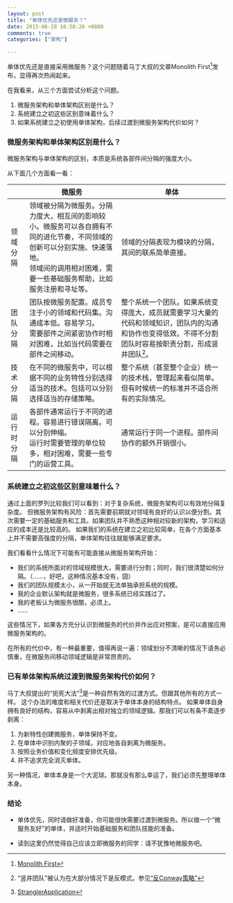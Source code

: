```yaml
---
layout: post
title: "单体优先还是微服务？"
date: 2015-06-28 16:58:26 +0800
comments: true
categories: ["架构"]

---
```


单体优先还是直接采用微服务？这个问题随着马丁大叔的文章Monolith First[^1]发布，显得再次热闹起来。

在我看来，从三个方面尝试分析这个问题。

1. 微服务架构和单体架构区别是什么？
2. 系统建立之初这些区别意味着什么？
3. 如果系统建立之初使用单体架构，后续过渡到微服务架构代价如何？

<!-- more -->


### 微服务架构和单体架构区别是什么？

微服务架构与单体架构的区别，本质是系统各部件间分隔的强度大小。

从下面几个方面看一看：


<i></i> |微服务 | 单体
------------ | ------------- | ------------
领域分隔 | 领域被分隔为微服务。分隔力度大，相互间的影响较小。微服务可以各自拥有不同的进化节奏，不同领域的创新可以分别实施、快速落地。 <br/> 领域间的调用相对困难，需要一些基础服务帮助，比如服务注册和寻址等。 | 领域的分隔表现为模块的分隔，其间的联系简单直接。
团队分隔	| 团队按微服务配置。成员专注于小的领域和代码集。沟通成本低。容易学习。<br/> 需要部件之间紧密协作时相对困难，比如当代码需要在部件之间移动。	 | 整个系统一个团队。如果系统变得庞大，成员就需要学习大量的代码和领域知识，团队内的沟通和协作也变得低效。不得不分割团队时容易按职责分割，形成竖井团队[^3]。
技术分隔	| 在不同的微服务中，可以根据不同的业务特性分别选择适当的技术。包括可以分别选择适当的存储策略。	| 整个系统（甚至整个企业）统一的技术栈，管理起来看似简单。但有时候统一的标准并不适合所有的实际情况。
运行时分隔	| 各部件通常运行于不同的进程。容易进行错误隔离。可以分别伸缩。<br/> 运行时需要管理的单位较多，相对困难，需要一些专门的运营工具。| 通常运行于同一个进程。部件间协作的额外开销很小。

### 系统建立之初这些区别意味着什么？

通过上面的罗列比较我们可以看到：对于复杂系统，微服务架构可以有效地分隔复杂度。
但微服务架构有风险：首先需要前期就对领域有良好的认识以便分割。其次需要一定的基础服务和工具。如果团队并不熟悉这种相对较新的架构，学习和适应的成本还是比较高的。
如果我们的系统在建立之初比较简单，在各个方面基本上并不需要高强度的分隔，单体架构往往就能够满足要求。


我们看看什么情况下可能有可能直接从微服务架构开始：

* 我们的系统所面对的领域规模很大，需要进行分割；同时，我们很清楚如何分隔。（……，好吧，这种情况基本没有，囧）
* 我们的团队规模太小，从一开始就无法单独承担系统的规模。
* 我的企业默认架构就是微服务，很多系统已经实践过了。
* 我的老板认为微服务很酷，必须上。
* ……

这些情况下，如果各方充分认识到微服务的代价并作出应对预案，是可以直接应用微服务架构的。

在所有的代价中，有一种最重要，值得再说一遍：领域划分不清晰的情况下请务必慎重，在微服务间移动领域逻辑是非常昂贵的。

### 已有单体架构系统过渡到微服务架构代价如何？

马丁大叔提出的“扼死大法”[^2]是一种自然有效的过渡方式。但跟其他所有的方式一样。
这个办法的难度和相关代价还是取决于单体本身的结构特点。
如果单体自身拥有良好的结构，容易从中剥离出相对独立的领域逻辑。那我们可以有条不紊逐步剥离：  

1. 为新特性创建微服务，单体保持不变。
2. 在单体中识别内聚的子领域，对应地各自剥离为微服务。
3. 按照业务价值和变化频度安排优先级。
4. 并不追求完全消灭单体。

另一种情况，单体本身是一个大泥球。那就没有那么幸运了，我们必须先整理单体本身。

### 结论

* 单体优先，同时请做好准备，你可能很快需要过渡到微服务。所以做一个“微服务友好”的单体，并适时开始基础服务和团队技能的准备。

* 读到这里仍然觉得自己应该立即微服务的同学：请不犹豫地微服务吧。

[^1]: [Monolith First](http://martinfowler.com/bliki/MonolithFirst.html)
[^2]: [StranglerApplication](http://www.martinfowler.com/bliki/StranglerApplication.html)
[^3]: “竖井团队”被认为在大部分情况下是反模式。参见[“反Conway策略”](http://www.thoughtworks.com/radar/techniques/inverse-conway-maneuver)

